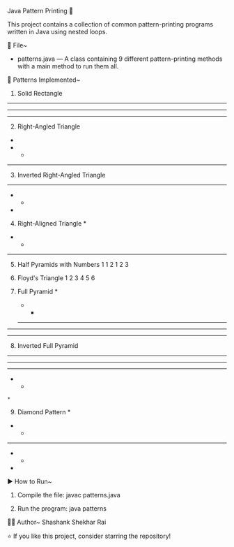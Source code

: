 Java Pattern Printing 🚀

This project contains a collection of common pattern-printing programs written in Java using nested loops.

📁 File~

- patterns.java — A class containing 9 different pattern-printing methods with a main method to run them all.

📌 Patterns Implemented~

1. Solid Rectangle
****
****
****

2. Right-Angled Triangle
* 
* * 
* * * 

3. Inverted Right-Angled Triangle
* * * 
* * 
* 

4. Right-Aligned Triangle
   * 
  * * 
 * * * 

5. Half Pyramids with Numbers
1 
1 2 
1 2 3 

6. Floyd's Triangle
1 
2 3 
4 5 6 

7. Full Pyramid
     * 
    * * 
   * * * 
  * * * * 
 * * * * * 

8. Inverted Full Pyramid
* * * * * 
 * * * * 
  * * * 
   * * 
    * 

9. Diamond Pattern
   * 
  * * 
 * * * 
  * * 
   * 

▶️ How to Run~

1. Compile the file:
   javac patterns.java

2. Run the program:
   java patterns

🧑‍💻 Author~
Shashank Shekhar Rai

⭐ If you like this project, consider starring the repository!
